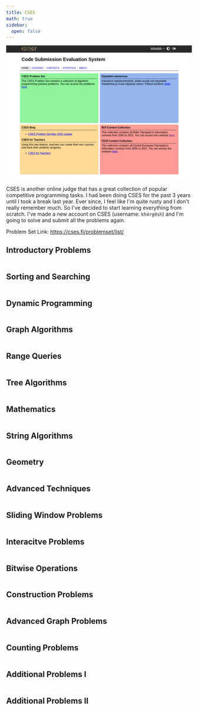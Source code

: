 ```yaml
---
title: CSES
math: true
sidebar:
  open: false
---
```


![alt text](image.png)

CSES is another online judge that has a great collection of popular competitive programming tasks. I had been doing CSES for the past 3 years until I took a break last year. Ever since, I feel like I'm quite rusty and I don't really remember much. So I've decided to start learning everything from scratch. I've made a new account on CSES (username: `kh4rg0sh`) and I'm going to solve and submit all the problems again. 

Problem Set Link: https://cses.fi/problemset/list/

## Introductory Problems
<table>

</table>

## Sorting and Searching
<table>
    <tr></tr>
</table>


## Dynamic Programming
<table>

</table>


## Graph Algorithms
<table>

</table>

## Range Queries
<table>

</table>

## Tree Algorithms
<table>

</table>

## Mathematics
<table>

</table>

## String Algorithms
<table>

</table>

## Geometry
<table>

</table>

## Advanced Techniques
<table>

</table>

## Sliding Window Problems
<table>

</table>

## Interacitve Problems
<table>

</table>

## Bitwise Operations
<table>

</table>

## Construction Problems
<table>

</table>

## Advanced Graph Problems
<table>

</table>

## Counting Problems
<table>

</table>

## Additional Problems I
<table>

</table>

## Additional Problems II
<table>

</table>


